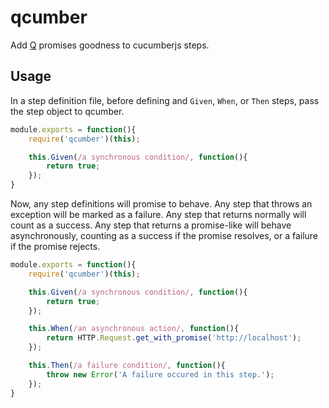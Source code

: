 # qcumber

Add [Q][Q] promises goodness to cucumberjs steps.

## Usage

In a step definition file, before defining and `Given`, `When`, or `Then`
steps, pass the step object to qcumber.

```javascript
module.exports = function(){
	require('qcumber')(this);

	this.Given(/a synchronous condition/, function(){
		return true;
	});
}
```

Now, any step definitions will promise to behave. Any step that throws an
exception will be marked as a failure. Any step that returns normally will
count as a success. Any step that returns a promise-like will behave
asynchronously, counting as a success if the promise resolves, or a failure if
the promise rejects.

```javascript
module.exports = function(){
	require('qcumber')(this);

	this.Given(/a synchronous condition/, function(){
		return true;
	});

	this.When(/an asynchronous action/, function(){
		return HTTP.Request.get_with_promise('http://localhost');
	});

	this.Then(/a failure condition/, function(){
		throw new Error('A failure occured in this step.');
	});
}
```

[Q]: https://github.com/kriskowal/q